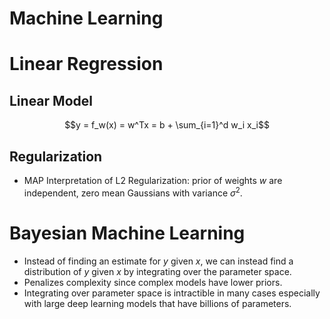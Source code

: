 Machine Learning
================
# Linear Regression
## Linear Model
```math
y = f_w(x) = w^Tx = b + \sum_{i=1}^d w_i x_i
```
## Regularization
* MAP Interpretation of L2 Regularization: prior of weights $w$ are independent, zero mean Gaussians with variance $\sigma^2$.

# Bayesian Machine Learning
* Instead of finding an estimate for $y$ given $x$, we can instead find a distribution of $y$ given $x$ by integrating over the parameter space.
* Penalizes complexity since complex models have lower priors.
* Integrating over parameter space is intractible in many cases especially with large deep learning models that have billions of parameters.
